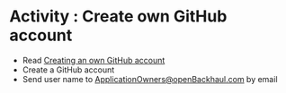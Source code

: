 # Activity : Create own GitHub account

* Read [Creating an own GitHub account](https://github.com/openBackhaul/ApplicationPattern/blob/develop/doc/PreparingSpecifying/OwnGitHubAccount/OwnGitHubAccount.md)
* Create a GitHub account
* Send user name to ApplicationOwners@openBackhaul.com by email